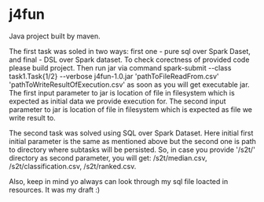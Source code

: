 # j4fun

Java project built by maven.

The first task was soled in two ways: first one - pure sql over Spark Daset, and final - DSL over Spark dataset.
To check corectness of provided code please build project. Then run jar via command spark-submit --class task1.Task{1/2} --verbose j4fun-1.0.jar 'pathToFileReadFrom.csv' 'pathToWriteResultOfExecution.csv' as soon as you will get executable jar.
The first input parameter to jar is location of file in filesystem which is expected as initial data we provide execution for.
The second input parameter to jar is location of file in filesystem which is expected as file we write result to.

The second task was solved using SQL over Spark Dataset. Here initial first initial parameter is the same as mentioned above
but the second one is path to directory where subtasks will be persisted. So, in case you provide '/s2t/' directory as second 
parameter, you will get: /s2t/median.csv, /s2t/classification.csv, /s2t/ranked.csv.

Also, keep in mind yo always can look through my sql file loacted in resources. It was my draft :)
